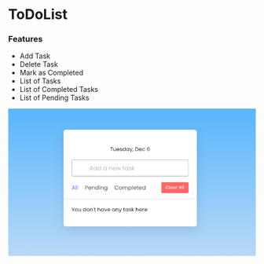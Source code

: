 # ToDoList

### Features

- Add Task
- Delete Task
- Mark as Completed
- List of Tasks
- List of Completed Tasks
- List of Pending Tasks

<img src = "todo.png" width="600" height="300"/>